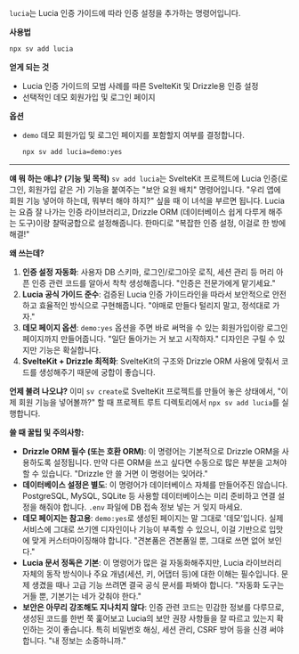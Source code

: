 `lucia`는 Lucia 인증 가이드에 따라 인증 설정을 추가하는 명령어입니다.

**사용법**

```bash
npx sv add lucia
```

**얻게 되는 것**

*   Lucia 인증 가이드의 모범 사례를 따른 SvelteKit 및 Drizzle용 인증 설정
*   선택적인 데모 회원가입 및 로그인 페이지

**옵션**

*   `demo`
    데모 회원가입 및 로그인 페이지를 포함할지 여부를 결정합니다.

    ```bash
    npx sv add lucia=demo:yes
    ```

---

**얘 뭐 하는 애냐? (기능 및 목적)**
`sv add lucia`는 SvelteKit 프로젝트에 Lucia 인증(로그인, 회원가입 같은 거) 기능을 붙여주는 "보안 요원 배치" 명령어입니다. "우리 앱에 회원 기능 넣어야 하는데, 뭐부터 해야 하지?" 싶을 때 이 녀석을 부르면 됩니다. Lucia는 요즘 잘 나가는 인증 라이브러리고, Drizzle ORM (데이터베이스 쉽게 다루게 해주는 도구)이랑 찰떡궁합으로 설정해줍니다. 한마디로 "복잡한 인증 설정, 이걸로 한 방에 해결!"

**왜 쓰는데?**
1.  **인증 설정 자동화**: 사용자 DB 스키마, 로그인/로그아웃 로직, 세션 관리 등 머리 아픈 인증 관련 코드를 알아서 착착 생성해줍니다. "인증은 전문가에게 맡기세요."
2.  **Lucia 공식 가이드 준수**: 검증된 Lucia 인증 가이드라인을 따라서 보안적으로 안전하고 효율적인 방식으로 구현해줍니다. "야매로 만들다 털리지 말고, 정석대로 가자."
3.  **데모 페이지 옵션**: `demo:yes` 옵션을 주면 바로 써먹을 수 있는 회원가입이랑 로그인 페이지까지 만들어줍니다. "일단 돌아가는 거 보고 시작하자." 디자인은 구릴 수 있지만 기능은 확실합니다.
4.  **SvelteKit + Drizzle 최적화**: SvelteKit의 구조와 Drizzle ORM 사용에 맞춰서 코드를 생성해주기 때문에 궁합이 좋습니다.

**언제 불려 나오냐?**
이미 `sv create`로 SvelteKit 프로젝트를 만들어 놓은 상태에서, "이제 회원 기능을 넣어볼까?" 할 때 프로젝트 루트 디렉토리에서 `npx sv add lucia`를 실행합니다.

**쓸 때 꿀팁 및 주의사항:**
*   **Drizzle ORM 필수 (또는 호환 ORM)**: 이 명령어는 기본적으로 Drizzle ORM을 사용하도록 설정됩니다. 만약 다른 ORM을 쓰고 싶다면 수동으로 많은 부분을 고쳐야 할 수 있습니다. "Drizzle 안 쓸 거면 이 명령어는 잊어라."
*   **데이터베이스 설정은 별도**: 이 명령어가 데이터베이스 자체를 만들어주진 않습니다. PostgreSQL, MySQL, SQLite 등 사용할 데이터베이스는 미리 준비하고 연결 설정을 해줘야 합니다. `.env` 파일에 DB 접속 정보 넣는 거 잊지 마세요.
*   **데모 페이지는 참고용**: `demo:yes`로 생성된 페이지는 말 그대로 '데모'입니다. 실제 서비스에 그대로 쓰기엔 디자인이나 기능이 부족할 수 있으니, 이걸 기반으로 입맛에 맞게 커스터마이징해야 합니다. "견본품은 견본품일 뿐, 그대로 쓰면 없어 보인다."
*   **Lucia 문서 정독은 기본**: 이 명령어가 많은 걸 자동화해주지만, Lucia 라이브러리 자체의 동작 방식이나 주요 개념(세션, 키, 어댑터 등)에 대한 이해는 필수입니다. 문제 생겼을 때나 고급 기능 쓰려면 결국 공식 문서를 파봐야 합니다. "자동화 도구는 거들 뿐, 기본기는 네가 갖춰야 한다."
*   **보안은 아무리 강조해도 지나치지 않다**: 인증 관련 코드는 민감한 정보를 다루므로, 생성된 코드를 한번 쭉 훑어보고 Lucia의 보안 권장 사항들을 잘 따르고 있는지 확인하는 것이 좋습니다. 특히 비밀번호 해싱, 세션 관리, CSRF 방어 등을 신경 써야 합니다. "내 정보는 소중하니까."